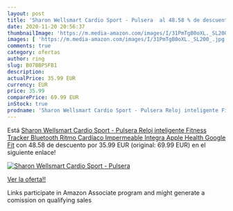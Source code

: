 ```yaml
---
layout: post
title: 'Sharon Wellsmart Cardio Sport - Pulsera  al 48.58 % de descuento'
date: 2020-11-20 20:56:37
thumbnailImage: 'https://m.media-amazon.com/images/I/31PmTgB0oXL._SL200_.jpg'
images: [ 'https://m.media-amazon.com/images/I/31PmTgB0oXL._SL200_.jpg' ]
comments: true
category: ofertas
author: ring
slug: B07BBPSFB1
description:
actualPrice: 35.99 EUR
currency: EUR
price: 35.99
comparePrice: 69.99 EUR
inStock: true
prodname: 'Sharon Wellsmart Cardio Sport - Pulsera Reloj inteligente Fitness Tracker  Bluetooth Ritmo Cardíaco  Impermeable  Integra Apple Health Google Fit'
---
```


Está [Sharon Wellsmart Cardio Sport - Pulsera Reloj inteligente Fitness Tracker  Bluetooth Ritmo Cardíaco  Impermeable  Integra Apple Health Google Fit](https://www.amazon.es/dp/B07BBPSFB1/?tag=tolees-21) con 48.58 de descuento por 35.99 EUR (original: 69.99 EUR) en el siguiente enlace!

[![Sharon Wellsmart Cardio Sport - Pulsera ](https://m.media-amazon.com/images/I/31PmTgB0oXL._SL200_.jpg)](https://www.amazon.es/dp/B07BBPSFB1/?tag=tolees-21)

[Ver la oferta!!](https://www.amazon.es/dp/B07BBPSFB1/?tag=tolees-21)

Links participate in Amazon Associate program and might generate a comission on qualifying sales


